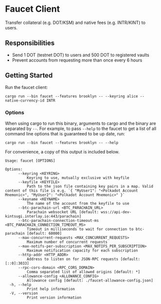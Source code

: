 # Faucet Client

Transfer collateral (e.g. DOT/KSM) and native fees (e.g. INTR/KINT) to users.

## Responsibilities

- Send 1 DOT (testnet DOT) to users and 500 DOT to registered vaults
- Prevent accounts from requesting more than once every 6 hours

## Getting Started

Run the faucet client:

```
cargo run --bin faucet --features brooklyn -- --keyring alice --native-currency-id INTR
```

### Options

When using cargo to run this binary, arguments to cargo and the binary are separated by `--`. For example, to pass `--help` to the faucet to get a list of all command line options that is guaranteed to be up date, run:

```
cargo run --bin faucet --features brooklyn -- --help
```

For convenience, a copy of this output is included below.

```
Usage: faucet [OPTIONS]

Options:
      --keyring <KEYRING>
          Keyring to use, mutually exclusive with keyfile
      --keyfile <KEYFILE>
          Path to the json file containing key pairs in a map. Valid content of this file is e.g. `{ "MyUser1": "<Polkadot Account Mnemonic>", "MyUser2": "<Polkadot Account Mnemonic>" }`
      --keyname <KEYNAME>
          The name of the account from the keyfile to use
      --btc-parachain-url <BTC_PARACHAIN_URL>
          Parachain websocket URL [default: wss://api-dev-kintsugi.interlay.io:443/parachain]
      --btc-parachain-connection-timeout-ms <BTC_PARACHAIN_CONNECTION_TIMEOUT_MS>
          Timeout in milliseconds to wait for connection to btc-parachain [default: 60000]
      --max-concurrent-requests <MAX_CONCURRENT_REQUESTS>
          Maximum number of concurrent requests
      --max-notifs-per-subscription <MAX_NOTIFS_PER_SUBSCRIPTION>
          Maximum notification capacity for each subscription
      --http-addr <HTTP_ADDR>
          Address to listen on for JSON-RPC requests [default: [::0]:3033]
      --rpc-cors-domain <RPC_CORS_DOMAIN>
          Comma separated list of allowed origins [default: *]
      --allowance-config <ALLOWANCE_CONFIG>
          Allowance config [default: ./faucet-allowance-config.json]
  -h, --help
          Print help information
  -V, --version
          Print version information
```

